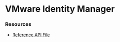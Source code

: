 # VMware Identity Manager

### Resources
* [Reference API File](https://github.com/vmware/idm/apidocs/swagger.json)
